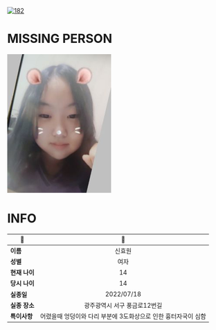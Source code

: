 [![182](https://img.shields.io/badge/%EC%8B%A4%EC%A2%85%EC%8B%A0%EA%B3%A0%EB%8A%94%20%EA%B5%AD%EB%B2%88%EC%97%86%EC%9D%B4-182-blue)](http://safe182.go.kr/index.do)

# MISSING PERSON

<img src="./missing_person.jpg">

# INFO

|🔑|💎|
|--|:--:|
|**이름**|신효원|
|**성별**|여자|
|**현재 나이**|14|
|**당시 나이**|14|
|**실종일**|2022/07/18|
|**실종 장소**|광주광역시 서구 풍금로12번길 |
|**특이사항**|어렸을때 엉덩이와 다리 부분에 3도화상으로 인한 흉터자국이 심함|
